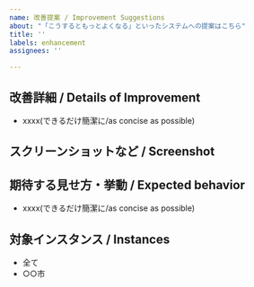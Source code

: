 ```yaml
---
name: 改善提案 / Improvement Suggestions
about: "「こうするともっとよくなる」といったシステムへの提案はこちら"
title: ''
labels: enhancement
assignees: ''

---
```


## 改善詳細 / Details of Improvement
- xxxx(できるだけ簡潔に/as concise as possible)

## スクリーンショットなど / Screenshot

## 期待する見せ方・挙動 / Expected behavior
- xxxx(できるだけ簡潔に/as concise as possible)

## 対象インスタンス / Instances
<!-- どちらか選んでください。特定の地域だけのリクエストの場合地域名を入力してください。 -->
- 全て
- ○○市
